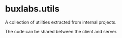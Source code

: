 # buxlabs.utils

A collection of utilities extracted from internal projects.

The code can be shared between the client and server.
